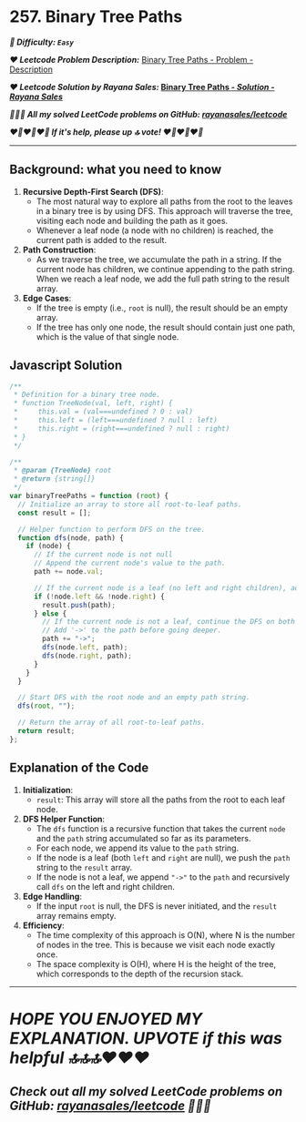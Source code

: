 # 257. Binary Tree Paths

**_🌱 Difficulty: `Easy`_**

**_❤️ Leetcode Problem Description:_** [Binary Tree Paths - Problem - Description](https://leetcode.com/problems/binary-tree-paths/description/)

**_❤️ Leetcode Solution by Rayana Sales:_ [Binary Tree Paths _- Solution - Rayana Sales_](https://leetcode.com/problems/binary-tree-paths/solutions/5696042/runtime-52ms-beats-83-48-simple-to-understand-javascript-solution/)**

**_💁🏻‍♀️ All my solved LeetCode problems on GitHub: [rayanasales/leetcode](https://github.com/rayanasales/leetcode)_**

**_❤️‍🔥❤️‍🔥❤️‍🔥 If it's help, please up 🔝 vote! ❤️‍🔥❤️‍🔥❤️‍🔥_**

---

## Background: what you need to know

1. **Recursive Depth-First Search (DFS)**:
   - The most natural way to explore all paths from the root to the leaves in a binary tree is by using DFS. This approach will traverse the tree, visiting each node and building the path as it goes.
   - Whenever a leaf node (a node with no children) is reached, the current path is added to the result.
2. **Path Construction**:
   - As we traverse the tree, we accumulate the path in a string. If the current node has children, we continue appending to the path string. When we reach a leaf node, we add the full path string to the result array.
3. **Edge Cases**:
   - If the tree is empty (i.e., `root` is null), the result should be an empty array.
   - If the tree has only one node, the result should contain just one path, which is the value of that single node.

## Javascript Solution

```jsx
/**
 * Definition for a binary tree node.
 * function TreeNode(val, left, right) {
 *     this.val = (val===undefined ? 0 : val)
 *     this.left = (left===undefined ? null : left)
 *     this.right = (right===undefined ? null : right)
 * }
 */

/**
 * @param {TreeNode} root
 * @return {string[]}
 */
var binaryTreePaths = function (root) {
  // Initialize an array to store all root-to-leaf paths.
  const result = [];

  // Helper function to perform DFS on the tree.
  function dfs(node, path) {
    if (node) {
      // If the current node is not null
      // Append the current node's value to the path.
      path += node.val;

      // If the current node is a leaf (no left and right children), add the path to the result.
      if (!node.left && !node.right) {
        result.push(path);
      } else {
        // If the current node is not a leaf, continue the DFS on both children.
        // Add '->' to the path before going deeper.
        path += "->";
        dfs(node.left, path);
        dfs(node.right, path);
      }
    }
  }

  // Start DFS with the root node and an empty path string.
  dfs(root, "");

  // Return the array of all root-to-leaf paths.
  return result;
};
```

## Explanation of the Code

1. **Initialization**:
   - `result`: This array will store all the paths from the root to each leaf node.
2. **DFS Helper Function**:
   - The `dfs` function is a recursive function that takes the current `node` and the `path` string accumulated so far as its parameters.
   - For each node, we append its value to the `path` string.
   - If the node is a leaf (both `left` and `right` are null), we push the `path` string to the `result` array.
   - If the node is not a leaf, we append `"->"` to the `path` and recursively call `dfs` on the left and right children.
3. **Edge Handling**:
   - If the input `root` is null, the DFS is never initiated, and the `result` array remains empty.
4. **Efficiency**:
   - The time complexity of this approach is O(N), where N is the number of nodes in the tree. This is because we visit each node exactly once.
   - The space complexity is O(H), where H is the height of the tree, which corresponds to the depth of the recursion stack.

---

# **_HOPE YOU ENJOYED MY EXPLANATION. UPVOTE if this was helpful 🔝🔝🔝❤️❤️❤️_**

## **_Check out all my solved LeetCode problems on GitHub: [rayanasales/leetcode](https://github.com/rayanasales/leetcode) 🤙😚🤘_**
